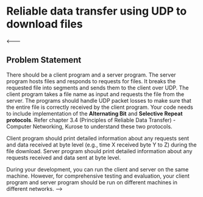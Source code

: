 # Reliable data transfer using UDP to download files 

<---
## Problem Statement
There should be a client program and a server program. The server program hosts files and responds to requests for files. It breaks the requested file into segments and sends them to the client over UDP. The client program takes a file name as input and requests the file from the server. The programs should handle UDP packet losses to make sure that the entire file is correctly received by the client program. Your code needs to include implementation of the **Alternating Bit** and **Selective Repeat protocols**. Refer chapter 3.4 (Principles of Reliable Data Transfer) - Computer Networking, Kurose to understand these two protocols.

Client program should print detailed information about any requests sent and data received at byte level (e.g., time X received byte Y to Z) during the file download.  Server program should print detailed information about any requests received and data sent at byte level.

During your development, you can run the client and server on the same machine. However, for comprehensive testing and evaluation, your client program and server program should be run on different machines in different networks.
-->
